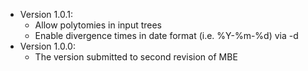* Version 1.0.1:
    * Allow polytomies in input trees
    * Enable divergence times in date format (i.e. %Y-%m-%d) via -d
* Version 1.0.0:
    * The version submitted to second revision of MBE
